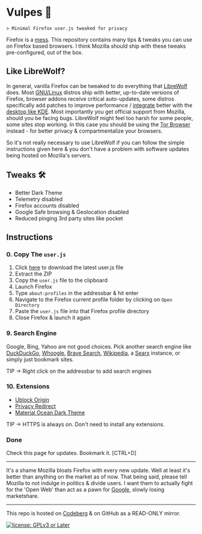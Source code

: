 # Vulpes 🦊

``` text
> Minimal Firefox user.js tweaked for privacy
```

Firefox is a [mess](https://polarhive.ml/blog/firefox/). This repository contains many tips & tweaks you can use on Firefox based browsers. I think Mozilla should ship with these tweaks pre-configured, out of the box.

## Like LibreWolf?

In general, vanilla Firefox can be tweaked to do everything that [LibreWolf](https://librewolf.net/) does. Most [GNU/Linux](https://polarhive.ml/linux) distros ship with better, up-to-date versions of Firefox, browser addons receive critical auto-updates, some distros specifically add patches to improve performance / [integrate](https://gitlab.com/librewolf-community/browser/linux/-/issues/232) better with the [desktop like KDE](https://community.kde.org/Plasma/Browser_Integration). Most importantly you get official support from Mozilla, should you be facing bugs. LibreWolf might feel too harsh for some people, some sites stop working. In this case you should be using the [Tor Browser](https://www.torproject.org/) instead - for better privacy & compartmentalize your browsers.

So it's not really necessary to use LibreWolf if you can follow the simple instructions given here & you don't have a problem with software updates being hosted on Mozilla's servers.

## Tweaks 🛠

- Better Dark Theme
- Telemetry disabled
- Firefox accounts disabled
- Google Safe browsing & Geolocation disabled
- Reduced pinging 3rd party sites like pocket

## Instructions

### 0. Copy The ``user.js``

1. Click [here](https://codeberg.org/polarhive/vulpes/archive/main.zip) to download the latest user.js file
2. Extract the ZIP
3. Copy the ``user.js`` file to the clipboard
4. Launch Firefox
5. Type ``about:profiles`` in the addressbar & hit enter
6. Navigate to the Firefox current profile folder by clicking on ``Open Directory``
7. Paste the ``user.js`` file into that Firefox profile directory
8. Close Firefox & launch it again

### 9. Search Engine

Google, Bing, Yahoo are not good choices. Pick another search engine like [DuckDuckGo](https://duckduckgo.com/), [Whoogle](https://github.com/benbusby/whoogle-search), [Brave Search](https://search.brave.com/), [Wikipedia](https://wikipedia.org/), a [Searx](https://searx.me/) instance, or simply just bookmark sites.

TIP -> Right click on the addressbar to add search engines

### 10. Extensions

- [Ublock Origin](https://addons.mozilla.org/en-US/firefox/addon/ublock-origin/)
- [Privacy Redirect](https://addons.mozilla.org/en-US/firefox/addon/privacy-redirect/)
- [Material Ocean Dark Theme](https://addons.mozilla.org/en-US/firefox/addon/material-ocean-theme/)

TIP -> HTTPS is always on. Don't need to install any extensions.

### Done

Check this page for updates. Bookmark it. [CTRL+D]

---
It's a shame Mozilla bloats Firefox with every new update. Well at least it's better than anything on the market as of now. That being said, please tell Mozilla to not indulge in politics & divide users. I want them to actually fight for the 'Open Web' than act as a pawn for [Google](https://www.pcmag.com/news/mozilla-signs-lucrative-3-year-google-search-deal-for-firefox), slowly losing marketshare.

---
This repo is hosted on [Codeberg](https://codeberg.org/polarhive/vulpes) & on GitHub as a READ-ONLY mirror.

[![license: GPLv3 or Later](https://polarhive.ml/assets/badges/gpl-3.svg)](https://www.gnu.org/licenses/gpl-3.0.txt)
